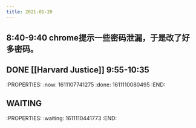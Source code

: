 ```yaml
---
title: 2021-01-20
---
```


## 8:40-9:40 chrome提示一些密码泄漏，于是改了好多密码。
## DONE [[Harvard Justice]] 9:55-10:35
:PROPERTIES:
:now: 1611107741275
:done: 1611110080495
:END:
## WAITING 
:PROPERTIES:
:waiting: 1611110441773
:END:

